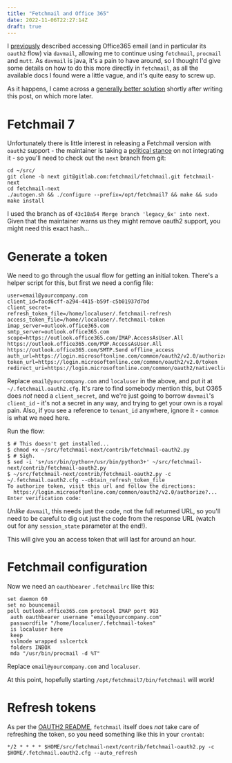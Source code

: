 ```yaml
---
title: "Fetchmail and Office 365"
date: 2022-11-06T22:27:14Z
draft: true
---
```


I [previously](https://movementarian.org/blog/posts/mutt-and-office365/)
described accessing Office365  email (and in particular its `oauth2` flow) via
`davmail`, allowing me to continue using `fetchmail`, `procmail` and `mutt`. As
`davmail` is java, it's a pain to have around, so I thought I'd give some
details on how to do this more directly in `fetchmail`, as all the available
docs I found were a little vague, and it's quite easy to screw up.

As it happens, I came across a [generally better
solution](https://github.com/simonrob/email-oauth2-proxy) shortly after writing
this post, on which more later.

# Fetchmail 7

Unfortunately there is little interest in releasing a Fetchmail version with
`oauth2` support - the maintainer is taking a [political
stance](https://sourceforge.net/p/fetchmail/mailman/message/37724737/) on not
integrating it - so you'll need to check out the `next` branch from git:

```
cd ~/src/
git clone -b next git@gitlab.com:fetchmail/fetchmail.git fetchmail-next
cd fetchmail-next
./autogen.sh && ./configure --prefix=/opt/fetchmail7 && make && sudo make install
```

I used the branch as of `43c18a54 Merge branch 'legacy_6x' into next`. Given
that the maintainer warns us they might remove oauth2 support, you might need
this exact hash...

# Generate a token

We need to go through the usual flow for getting an initial token. There's a
helper script for this, but first we need a config file:

```
user=email@yourcompany.com
client_id=facd6cff-a294-4415-b59f-c5b01937d7bd
client_secret=
refresh_token_file=/home/localuser/.fetchmail-refresh
access_token_file=/home//localuser/.fetchmail-token
imap_server=outlook.office365.com
smtp_server=outlook.office365.com
scope=https://outlook.office365.com/IMAP.AccessAsUser.All https://outlook.office365.com/POP.AccessAsUser.All https://outlook.office365.com/SMTP.Send offline_access
auth_url=https://login.microsoftonline.com/common/oauth2/v2.0/authorize
token_url=https://login.microsoftonline.com/common/oauth2/v2.0/token
redirect_uri=https://login.microsoftonline.com/common/oauth2/nativeclient
```

Replace `email@yourcompany.com` and `localuser` in the above, and put it at
`~/.fetchmail.oauth2.cfg`. It's rare to find somebody mention this, but O365
does *not* need a `client_secret`, and we're just going to borrow `davmail`'s
`client_id` - it's not a secret in any way, and trying to get your own is a
royal pain. Also, if you see a reference to `tenant_id` anywhere, ignore it -
`common` is what we need here.

Run the flow:

```
$ # This doesn't get installed...
$ chmod +x ~/src/fetchmail-next/contrib/fetchmail-oauth2.py
$ # Sigh.
$ sed -i 's+/usr/bin/python+/usr/bin/python3+' ~/src/fetchmail-next/contrib/fetchmail-oauth2.py
$ ~/src/fetchmail-next/contrib/fetchmail-oauth2.py -c ~/.fetchmail.oauth2.cfg --obtain_refresh_token_file
To authorize token, visit this url and follow the directions:
  https://login.microsoftonline.com/common/oauth2/v2.0/authorize?...
Enter verification code:
```

*Unlike* `davmail`, this needs just the code, not the full returned URL, so you'll
need to be careful to dig out just the code from the response URL (watch out for
any `session_state` parameter at the end!).

This will give you an access token that will last for around an hour.

# Fetchmail configuration

Now we need an `oauthbearer` `.fetchmailrc` like this:

```
set daemon 60
set no bouncemail
poll outlook.office365.com protocol IMAP port 993
 auth oauthbearer username "email@yourcompany.com"
 passwordfile "/home/localuser/.fetchmail-token"
 is localuser here
 keep
 sslmode wrapped sslcertck
 folders INBOX
 mda "/usr/bin/procmail -d %T"
```

Replace `email@yourcompany.com` and `localuser`.

At this point, hopefully starting `/opt/fetchmail7/bin/fetchmail` will work!

# Refresh tokens

As per the [OAUTH2
README](https://gitlab.com/fetchmail/fetchmail/-/blob/next/README.OAUTH2),
`fetchmail` itself does *not* take care of refreshing the token, so you need
something like this in your `crontab`:

```
*/2 * * * * $HOME/src/fetchmail-next/contrib/fetchmail-oauth2.py -c $HOME/.fetchmail.oauth2.cfg --auto_refresh
```
